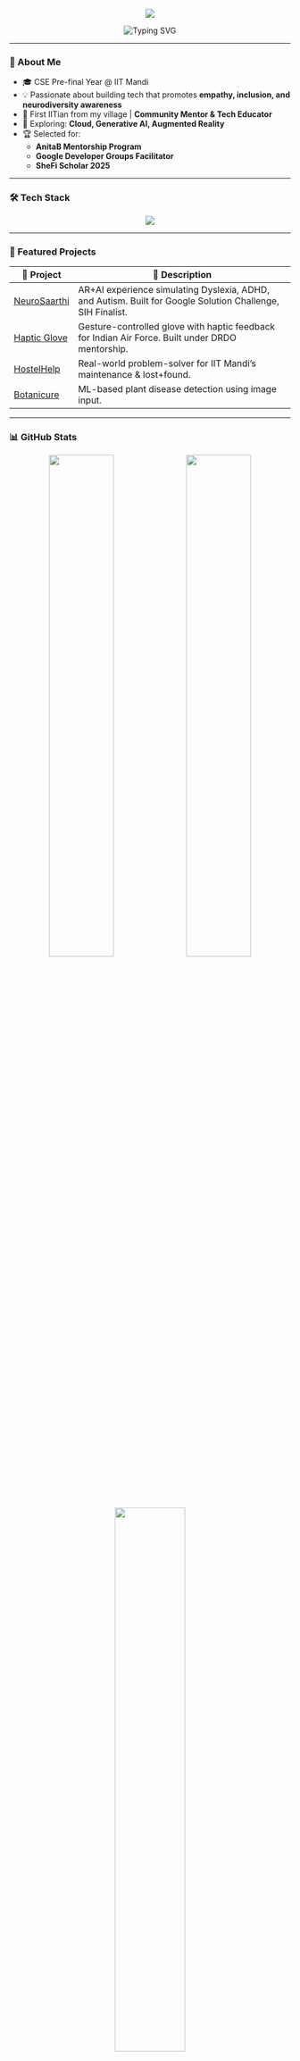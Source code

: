 <!-- Profile Banner -->
<p align="center">
  <img src="https://capsule-render.vercel.app/api?type=waving&color=F7768E&height=200&section=header&text=Hi%20👋%20I'm%20Gopika!&fontSize=40&fontColor=ffffff&animation=twinkling" />
</p>

<div align="center">
  <img src="https://readme-typing-svg.demolab.com?font=Fira+Code&size=22&duration=3000&pause=1000&color=F7768E&center=true&width=500&lines=👩‍💻+CSE+@+IIT+Mandi;⚡+AR+%7C+AI+%7C+Cloud+Explorer;🎯+Tech+for+Inclusion+%26+Impact;🚀+Hackathon+Lover+%7C+Builder+%7C+Mentor" alt="Typing SVG" />
</div>



---

### 💫 About Me

- 🎓 CSE Pre-final Year @ IIT Mandi  
- 💡 Passionate about building tech that promotes **empathy, inclusion, and neurodiversity awareness**  
- 🌟 First IITian from my village | **Community Mentor & Tech Educator**  
- 🚀 Exploring: **Cloud, Generative AI, Augmented Reality**  
- 🏆 Selected for:
  - **AnitaB Mentorship Program**
  - **Google Developer Groups Facilitator**
  - **SheFi Scholar 2025**

---

### 🛠️ Tech Stack

<p align="center">
  <img src="https://skillicons.dev/icons?i=cpp,python,js,html,css,react,nextjs,nodejs,mongodb,firebase,figma,git,vscode,gcp" />
</p>

---

### 🚀 Featured Projects

| 🧠 **Project** | 🌟 **Description** |
|---------------|------------------|
| [NeuroSaarthi](#) | AR+AI experience simulating Dyslexia, ADHD, and Autism. Built for Google Solution Challenge, SIH Finalist. |
| [Haptic Glove](#) | Gesture-controlled glove with haptic feedback for Indian Air Force. Built under DRDO mentorship. |
| [HostelHelp](#) | Real-world problem-solver for IIT Mandi’s maintenance & lost+found. |
| [Botanicure](#) | ML-based plant disease detection using image input. |

---

### 📊 GitHub Stats

<p align="center">
  <img src="https://github-readme-stats.vercel.app/api?username=Cephei18&show_icons=true&theme=tokyonight&hide_title=false&count_private=true&include_all_commits=true" width="48%" />
  <img src="https://github-readme-streak-stats.herokuapp.com?user=Cephei18&theme=tokyonight&hide_border=false" width="48%" />
</p>

<p align="center">
  <img src="https://github-readme-stats.vercel.app/api/top-langs/?username=Cephei18&layout=compact&theme=tokyonight" width="50%" />
</p>

---

### 🌐 Let's Connect!

<p align="center">
  <a href="https://www.linkedin.com/in/gopika-chauhan18/" target="_blank">
    <img src="https://img.shields.io/badge/-LinkedIn-%230A66C2?style=for-the-badge&logo=linkedin&logoColor=white" />
  </a>
  <a href="mailto:gopika.email@example.com">
    <img src="https://img.shields.io/badge/-Gmail-%23D14836?style=for-the-badge&logo=gmail&logoColor=white" />
  </a>
  <a href="https://g.dev/gopikag" target="_blank">
    <img src="https://img.shields.io/badge/-g.dev%2Fgopikag-%234285F4?style=for-the-badge&logo=google&logoColor=white" />
  </a>
</p>

---

### 💖 Fun Facts

- 🧠 I mentor underprivileged girls in tech and STEM  
- ✍️ I love simplifying complex ideas and turning them into visual demos  
- 🎨 I sketch, write, and play with UI when I’m not coding

---

<p align="center">
  <img src="https://github-profile-trophy.vercel.app/?username=Cephei18&theme=dracula&no-frame=true&row=1&column=7" />
</p>

<p align="center">
  <img src="https://capsule-render.vercel.app/api?type=waving&color=F7768E&height=120&section=footer"/>
</p>

